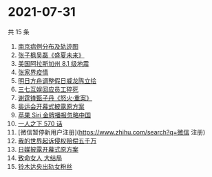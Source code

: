 # 2021-07-31

共 15 条

<!-- BEGIN ZHIHUSEARCH -->
<!-- 最后更新时间 Sat Jul 31 2021 08:25:58 GMT+0800 (China Standard Time) -->
1. [南京病例分布及轨迹图](https://www.zhihu.com/search?q=南京疫情)
1. [张子枫吴磊《盛夏未来》](https://www.zhihu.com/search?q=盛夏未来)
1. [美国阿拉斯加州 8.1 级地震](https://www.zhihu.com/search?q=美国地震)
1. [张家界疫情](https://www.zhihu.com/search?q=张家界)
1. [明日方舟调整假日威龙陈立绘](https://www.zhihu.com/search?q=明日方舟)
1. [三七互娱回应员工猝死](https://www.zhihu.com/search?q=三七互娱)
1. [谢霆锋甄子丹《怒火·重案》](https://www.zhihu.com/search?q=怒火重案)
1. [奥运会开幕式披露原方案](https://www.zhihu.com/search?q=任天堂)
1. [苹果 Siri 金牌播报忽略中国](https://www.zhihu.com/search?q=Siri)
1. [ 一人之下 570 话](https://www.zhihu.com/search?q=一人之下)
1. [微信暂停新用户注册](https://www.zhihu.com/search?q=微信 注册)
1. [我的世界起诉侵权赔偿五千万](https://www.zhihu.com/search?q=我的世界)
1. [日媒披露开幕式原方案](https://www.zhihu.com/search?q=奥运会开幕式)
1. [致命女人 大结局](https://www.zhihu.com/search?q=致命女人)
1. [铃木达央出轨女粉丝](https://www.zhihu.com/search?q=铃木达央)
<!-- END ZHIHUSEARCH -->
